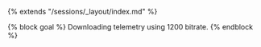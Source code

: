 {% extends "/sessions/_layout/index.md" %}

{% block goal %}
Downloading telemetry using 1200 bitrate.
{% endblock %}

